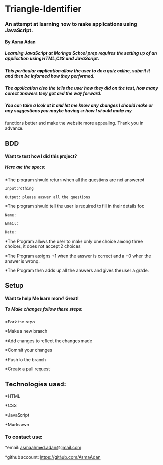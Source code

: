 # Triangle-Identifier
### An attempt at learning how to make applications using JavaScript.
#### By Asma Adan
##### Learning JavaScript at Moringa School prep requires the setting up of an application using HTML,CSS and JavaScript.
##### This particular  application allow the user to do a quiz online, submit it and then be informed how they performed.  
##### The application also the tells the user how they did on the test, how many corect answers they got and the way forward.
##### You can take a look at it and let me know any changes I should make or any suggestions you maybe having or how I should make my 

functions better and make the website more appealing. Thank you in advance.
## BDD
#### Want to test how I did this project?
##### Here are the specs:

*The program should return when all the questions are not answered

    Input:nothing

    Output: please answer all the questions

*The program should tell the user is required to fill in their details for:

    Name:
    
    Email:

    Date:

*The Program allows the user to make only one choice among three choices, it does not accept 2 choices

*The Program assigns +1 when the answer is correct and a +0 when the answer is wrong.
   
*The Program then adds up all the answers and gives the user a grade.

  

## Setup
#### Want to help Me learn more? Great!
##### To Make changes follow these steps:
*Fork the repo

*Make a new branch

*Add changes to reflect the changes made

*Commit your changes

*Push to the branch

*Create a pull request

## Technologies used:

*HTML

*CSS

*JavaScript

*Markdown

### To contact use:

*email: asmaahmed.adan@gmail.com

*github account: https://github.com/AsmaAdan
